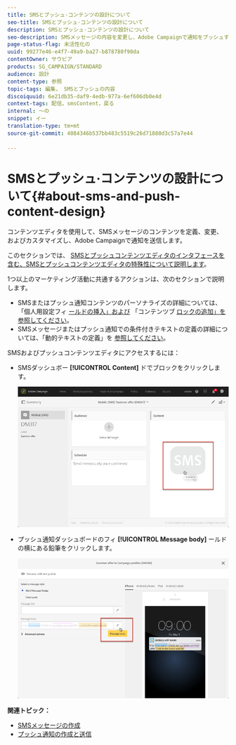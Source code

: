 ```yaml
---
title: SMSとプッシュ·コンテンツの設計について
seo-title: SMSとプッシュ·コンテンツの設計について
description: SMSとプッシュ·コンテンツの設計について
seo-description: SMSメッセージの内容を変更し、Adobe Campaignで通知をプッシュするエディタについて説明します。
page-status-flag: 未活性化の
uuid: 99277e46-e4f7-49a9-ba27-b878780f90da
contentOwner: サウビア
products: SG_CAMPAIGN/STANDARD
audience: 設計
content-type: 参照
topic-tags: 編集， SMSとプッシュの内容
discoiquuid: 6e21db35-daf9-4edb-977a-6ef606db0e4d
context-tags: 配信，smsContent，戻る
internal: 〜の
snippet: イー
translation-type: tm+mt
source-git-commit: 4084346b537bb483c5519c26d71880d3c57a7e44

---
```



# SMSとプッシュ·コンテンツの設計について{#about-sms-and-push-content-design}

コンテンツエディタを使用して、SMSメッセージのコンテンツを定義、変更、およびカスタマイズし、Adobe Campaignで通知を送信します。

このセクションでは、 [SMSとプッシュコンテンツエディタのインタフェースを含む、SMSとプッシュコンテンツエディタの特殊性について説明します](../../channels/using/sms-and-push-content-editor-interface.md)。

1つ以上のマーケティング活動に共通するアクションは、次のセクションで説明します。

* SMSまたはプッシュ通知コンテンツのパーソナライズの詳細については、「個人用設定フィ [ールドの挿入」および](../../designing/using/personalization.md#inserting-a-personalization-field) 「コンテンツブ [ロックの追加」を参照してください](../../designing/using/personalization.md#adding-a-content-block)。
* SMSメッセージまたはプッシュ通知での条件付きテキストの定義の詳細については、「動的テキストの定義」を [参照してください](../../channels/using/defining-dynamic-text.md)。

SMSおよびプッシュコンテンツエディタにアクセスするには：

* SMSダッシュボー **[!UICONTROL Content]** ドでブロックをクリックします。

   ![](assets/des_sms_content.png)

* プッシュ通知ダッシュボードのフィ **[!UICONTROL Message body]** ールドの横にある鉛筆をクリックします。

   ![](assets/des_push_body.png)

**関連トピック：**

* [SMSメッセージの作成](../../channels/using/creating-an-sms-message.md)
* [プッシュ通知の作成と送信](../../channels/using/preparing-and-sending-a-push-notification.md)

